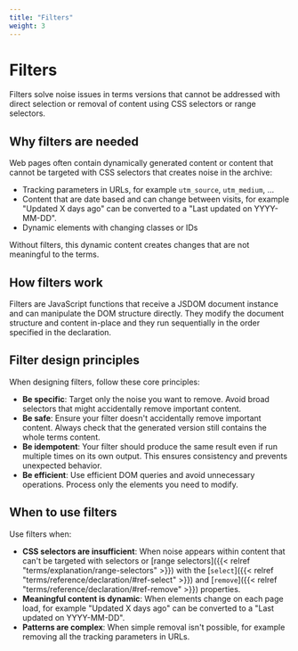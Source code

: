 ```yaml
---
title: "Filters"
weight: 3
---
```


# Filters

Filters solve noise issues in terms versions that cannot be addressed with direct selection or removal of content using CSS selectors or range selectors.

## Why filters are needed

Web pages often contain dynamically generated content or content that cannot be targeted with CSS selectors that creates noise in the archive:

- Tracking parameters in URLs, for example `utm_source`, `utm_medium`, …
- Content that are date based and can change between visits, for example "Updated X days ago" can be converted to a "Last updated on YYYY-MM-DD".
- Dynamic elements with changing classes or IDs

Without filters, this dynamic content creates changes that are not meaningful to the terms.

## How filters work

Filters are JavaScript functions that receive a JSDOM document instance and can manipulate the DOM structure directly. They modify the document structure and content in-place and they run sequentially in the order specified in the declaration.

## Filter design principles

When designing filters, follow these core principles:

- **Be specific**: Target only the noise you want to remove. Avoid broad selectors that might accidentally remove important content.
- **Be safe**: Ensure your filter doesn't accidentally remove important content. Always check that the generated version still contains the whole terms content.
- **Be idempotent**: Your filter should produce the same result even if run multiple times on its own output. This ensures consistency and prevents unexpected behavior.
- **Be efficient**: Use efficient DOM queries and avoid unnecessary operations. Process only the elements you need to modify.

## When to use filters

Use filters when:

- **CSS selectors are insufficient**: When noise appears within content that can't be targeted with selectors or [range selectors]({{< relref "terms/explanation/range-selectors" >}}) with the [`select`]({{< relref "terms/reference/declaration/#ref-select" >}}) and [`remove`]({{< relref "terms/reference/declaration/#ref-remove" >}}) properties.
- **Meaningful content is dynamic**: When elements change on each page load, for example "Updated X days ago" can be converted to a "Last updated on YYYY-MM-DD".
- **Patterns are complex**: When simple removal isn't possible, for example removing all the tracking parameters in URLs.

